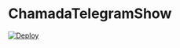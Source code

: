 # ChamadaTelegramShow

[![Deploy](https://www.herokucdn.com/deploy/button.svg)](https://heroku.com/deploy)
